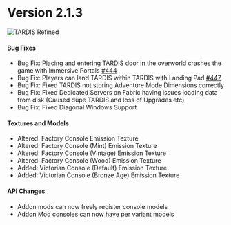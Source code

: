 # Version 2.1.3

![TARDIS Refined](https://wiki.tardisrefined.net/TARDIS-Refined-Wiki/tardis_refined_v2_1.png)

#### Bug Fixes
- Bug Fix: Placing and entering TARDIS door in the overworld crashes the game with Immersive Portals [#444](https://github.com/WhoCraft/TardisRefined/issues/444)
- Bug Fix: Players can land TARDIS within TARDIS with Landing Pad [#447](https://github.com/WhoCraft/TardisRefined/issues/447)
- Bug Fix: Fixed TARDIS not storing Adventure Mode Dimensions correctly
- Bug Fix: Fixed Dedicated Servers on Fabric having issues loading data from disk (Caused dupe TARDIS and loss of Upgrades etc)
- Bug Fix: Fixed Diagonal Windows Support

#### Textures and Models
- Altered: Factory Console Emission Texture 
- Altered: Factory Console (Mint) Emission Texture 
- Altered: Factory Console (Vintage) Emission Texture 
- Altered: Factory Console (Wood) Emission Texture 
- Added: Victorian Console (Default) Emission Texture 
- Added: Victorian Console (Bronze Age) Emission Texture 

#### API Changes
- Addon mods can now freely register console models 
- Addon Mod consoles can now have per variant models